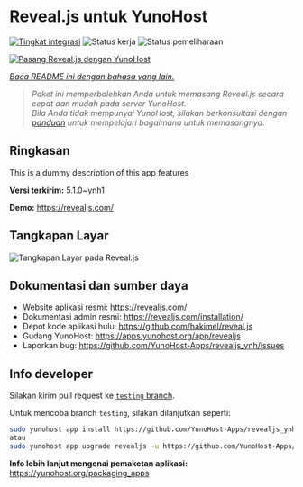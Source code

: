 <!--
N.B.: README ini dibuat secara otomatis oleh <https://github.com/YunoHost/apps/tree/master/tools/readme_generator>
Ini TIDAK boleh diedit dengan tangan.
-->

# Reveal.js untuk YunoHost

[![Tingkat integrasi](https://apps.yunohost.org/badge/integration/revealjs)](https://ci-apps.yunohost.org/ci/apps/revealjs/)
![Status kerja](https://apps.yunohost.org/badge/state/revealjs)
![Status pemeliharaan](https://apps.yunohost.org/badge/maintained/revealjs)

[![Pasang Reveal.js dengan YunoHost](https://install-app.yunohost.org/install-with-yunohost.svg)](https://install-app.yunohost.org/?app=revealjs)

*[Baca README ini dengan bahasa yang lain.](./ALL_README.md)*

> *Paket ini memperbolehkan Anda untuk memasang Reveal.js secara cepat dan mudah pada server YunoHost.*  
> *Bila Anda tidak mempunyai YunoHost, silakan berkonsultasi dengan [panduan](https://yunohost.org/install) untuk mempelajari bagaimana untuk memasangnya.*

## Ringkasan

This is a dummy description of this app features


**Versi terkirim:** 5.1.0~ynh1

**Demo:** <https://revealjs.com/>

## Tangkapan Layar

![Tangkapan Layar pada Reveal.js](./doc/screenshots/example.jpg)

## Dokumentasi dan sumber daya

- Website aplikasi resmi: <https://revealjs.com/>
- Dokumentasi admin resmi: <https://revealjs.com/installation/>
- Depot kode aplikasi hulu: <https://github.com/hakimel/reveal.js>
- Gudang YunoHost: <https://apps.yunohost.org/app/revealjs>
- Laporkan bug: <https://github.com/YunoHost-Apps/revealjs_ynh/issues>

## Info developer

Silakan kirim pull request ke [`testing` branch](https://github.com/YunoHost-Apps/revealjs_ynh/tree/testing).

Untuk mencoba branch `testing`, silakan dilanjutkan seperti:

```bash
sudo yunohost app install https://github.com/YunoHost-Apps/revealjs_ynh/tree/testing --debug
atau
sudo yunohost app upgrade revealjs -u https://github.com/YunoHost-Apps/revealjs_ynh/tree/testing --debug
```

**Info lebih lanjut mengenai pemaketan aplikasi:** <https://yunohost.org/packaging_apps>
